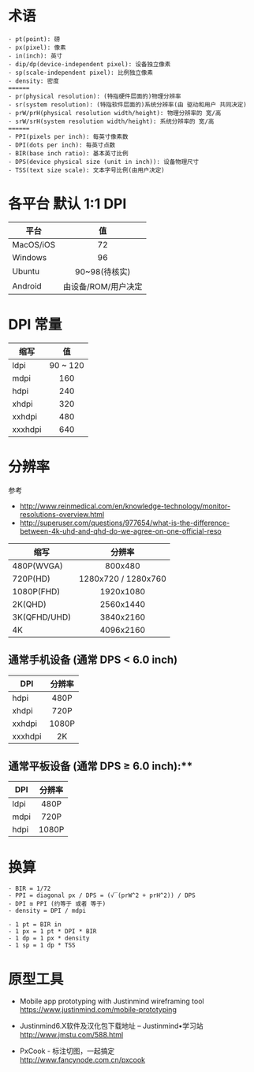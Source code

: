 
# 术语
```
- pt(point): 磅
- px(pixel): 像素
- in(inch): 英寸
- dip/dp(device-independent pixel): 设备独立像素
- sp(scale-independent pixel): 比例独立像素
- density: 密度
======
- pr(physical resolution): (特指硬件层面的)物理分辨率
- sr(system resolution): (特指软件层面的)系统分辨率(由 驱动和用户 共同决定)
- prW/prH(physical resolution width/height): 物理分辨率的 宽/高
- srW/srH(system resolution width/height): 系统分辨率的 宽/高
======
- PPI(pixels per inch): 每英寸像素数
- DPI(dots per inch): 每英寸点数
- BIR(base inch ratio): 基本英寸比例
- DPS(device physical size (unit in inch)): 设备物理尺寸
- TSS(text size scale): 文本字号比例(由用户决定)
```

# 各平台 默认 1:1 DPI
| 平台 | 值 |
| ------ |:------:|
| MacOS/iOS | 72 |
| Windows | 96 |
| Ubuntu | 90~98(待核实) |
| Android | 由设备/ROM/用户决定 |

# DPI 常量
| 缩写 | 值 |
| ------ |:------:|
| ldpi | 90 ~ 120 |
| mdpi | 160 |
| hdpi | 240 |
| xhdpi | 320 |
| xxhdpi | 480 |
| xxxhdpi | 640 |

# 分辨率
参考
- http://www.reinmedical.com/en/knowledge-technology/monitor-resolutions-overview.html
- http://superuser.com/questions/977654/what-is-the-difference-between-4k-uhd-and-qhd-do-we-agree-on-one-official-reso

| 缩写 | 分辨率 |
| ------ |:------:|
| 480P(WVGA) | 800x480 |
| 720P(HD) | 1280x720 / 1280x760 |
| 1080P(FHD) | 1920x1080 |
| 2K(QHD) | 2560x1440 |
| 3K(QFHD/UHD) | 3840x2160 |
| 4K | 4096x2160 |

## 通常手机设备 (通常 DPS < 6.0 inch)
| DPI | 分辨率 |
| ------ |:------:|
| hdpi | 480P |
| xhdpi | 720P |
| xxhdpi | 1080P |
| xxxhdpi | 2K |

## 通常平板设备 (通常 DPS ≥ 6.0 inch):**
| DPI | 分辨率 |
| ------ |:------:|
| ldpi | 480P |
| mdpi | 720P |
| hdpi | 1080P |

# 换算
```
- BIR = 1/72
- PPI = diagonal px / DPS = (√‾(prW^2 + prH^2)) / DPS
- DPI ≊ PPI (约等于 或者 等于)
- density = DPI / mdpi
```

```
- 1 pt = BIR in
- 1 px = 1 pt * DPI * BIR
- 1 dp = 1 px * density
- 1 sp = 1 dp * TSS
```

# 原型工具
- Mobile app prototyping with Justinmind wireframing tool  
https://www.justinmind.com/mobile-prototyping

- Justinmind6.X软件及汉化包下载地址 – Justinmind•学习站  
http://www.jmstu.com/588.html

- PxCook - 标注切图，一起搞定  
http://www.fancynode.com.cn/pxcook
